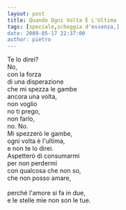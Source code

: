 ```yaml
---
layout: post
title: Quando Ogni Volta È L'Ultima
tags: [speciale,scheggia d'essenza,]
date: 2009-05-17 22:37:00
author: pietro
---
```

Te lo direi?<br/>No,<br/>con la forza<br/>di una disperazione<br/>che mi spezza le gambe<br/>ancora una volta,<br/>non voglio<br/>no ti prego,<br/>non farlo,<br/>no. No.<br/>Mi spezzerò le gambe,<br/>ogni volta è l'ultima,<br/>e non te lo direi.<br/>Aspetterò di consumarmi<br/>per non perdermi<br/>con qualcosa che non so,<br/>che non posso amare,<br/><br/>perché l'amore si fa in due,<br/>e le stelle mie non son le tue.
